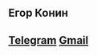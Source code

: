 ## Егор Конин
## [Telegram](https://telegram.me/Egor0744) [Gmail]([e.konin2@gmail.com](http://malito:e.konin2@gmail.com/))
